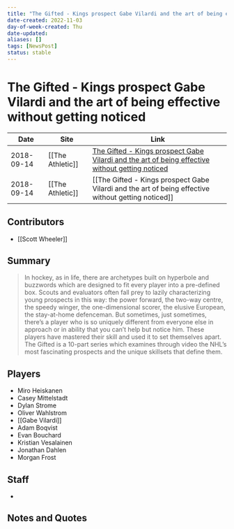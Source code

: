 ```yaml
---
title: "The Gifted - Kings prospect Gabe Vilardi and the art of being effective without getting noticed"
date-created: 2022-11-03
day-of-week-created: Thu
date-updated: 
aliases: []
tags: [NewsPost]
status: stable
---
```


# The Gifted - Kings prospect Gabe Vilardi and the art of being effective without getting noticed

| Date       | Site             | Link                                                                                                                                                                                                                                        |
| ---------- | ---------------- | ------------------------------------------------------------------------------------------------------------------------------------------------------------------------------------------------------------------------------------------- |
| 2018-09-14 | [[The Athletic]] | [The Gifted - Kings prospect Gabe Vilardi and the art of being effective without getting noticed](https://theathletic.com/520693/2018/09/14/the-gifted-kings-prospect-gabe-vilardi-and-the-art-of-being-effective-without-getting-noticed/) |
| 2018-09-14 | [[The Athletic]] | [[The Gifted - Kings prospect Gabe Vilardi and the art of being effective without getting noticed]]                                                                                                                                         |

## Contributors
- [[Scott Wheeler]]


## Summary
> In hockey, as in life, there are archetypes built on hyperbole and buzzwords which are designed to fit every player into a pre-defined box. Scouts and evaluators often fall prey to lazily characterizing young prospects in this way: the power forward, the two-way centre, the speedy winger, the one-dimensional scorer, the elusive European, the stay-at-home defenceman. But sometimes, just sometimes, there’s a player who is so uniquely different from everyone else in approach or in ability that you can’t help but notice him. These players have mastered their skill and used it to set themselves apart. The Gifted is a 10-part series which examines through video the NHL’s most fascinating prospects and the unique skillsets that define them.


## Players
- Miro Heiskanen
- Casey Mittelstadt
- Dylan Strome
- Oliver Wahlstrom
- [[Gabe Vilardi]]
- Adam Boqvist
- Evan Bouchard
- Kristian Vesalainen
- Jonathan Dahlen
- Morgan Frost


## Staff
- 


## Notes and Quotes
> 

